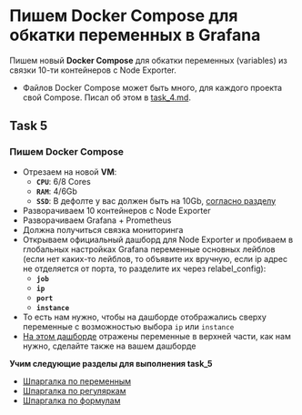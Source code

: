 # Пишем Docker Compose для обкатки переменных в Grafana

Пишем новый **Docker Compose** для обкатки переменных (variables) из связки 10-ти контейнеров c Node Exporter.
- Файлов Docker Compose может быть много, для каждого проекта свой Compose. Писал об этом в [task_4.md](https://github.com/lamjob1993/docker-monitoring/blob/main/docker/task_4.md).

## Task 5

### Пишем **Docker Compose**
- Отрезаем на новой **VM**:
  - **`CPU`**: 6/8 Cores
  - **`RAM`**: 4/6Gb
  - **`SSD`**: В дефолте у вас должен быть на 10Gb, [согласно разделу](https://github.com/lamjob1993/linux-monitoring/tree/main/linux_install)
- Разворачиваем 10 контейнеров с Node Exporter
- Разворачиваем Grafana + Prometheus
- Должна получиться связка мониторинга
- Открываем официальный дашборд для Node Exporter и пробиваем в глобальных настройках Grafana переменные основных лейблов (если нет каких-то лейблов, то объявите их вручную, если ip адрес не отделяется от порта, то разделите их через relabel_config):
  - **`job`**
  - **`ip`**
  - **`port`**
  - **`instance`**
- То есть нам нужно, чтобы на дашборде отображались сверху переменные с возможностью выбора `ip` или `instance`
- [На этом дашборде](https://play.grafana.org/d/T512JVH7z/loki-nginx-service-mesh-json-version?orgId=1&from=now-6h&to=now&timezone=utc&var-datasource=ac4000ca-1959-45f5-aa45-2bd0898f7026&var-label_name=filename&var-label_value=%2Fvar%2Flog%2Fnginx%2Fjson_access.log&var-job=$__all&var-instance=$__all) отражены переменные в верхней части, как нам нужно, сделайте также на вашем дашборде


**Учим следующие разделы для выполнения task_5**
- [Шпаргалка по переменным](https://github.com/lamjob1993/docker-monitoring/blob/main/docker/%D0%A8%D0%BF%D0%B0%D1%80%D0%B3%D0%B0%D0%BB%D0%BA%D0%B0%20%D0%BF%D0%BE%20%D0%BF%D0%B5%D1%80%D0%B5%D0%BC%D0%B5%D0%BD%D0%BD%D1%8B%D0%BC%20Grafana.md)
- [Шпаргалка по регуляркам](https://github.com/lamjob1993/docker-monitoring/blob/main/docker/%D0%A8%D0%BF%D0%B0%D1%80%D0%B3%D0%B0%D0%BB%D0%BA%D0%B0%20%D0%BF%D0%BE%20%D1%80%D0%B5%D0%B3%D1%83%D0%BB%D1%8F%D1%80%D0%BA%D0%B0%D0%BC%20Grafana.md)
- [Шпаргалка по формулам](https://github.com/lamjob1993/docker-monitoring/blob/main/docker/%D0%A8%D0%BF%D0%B0%D1%80%D0%B3%D0%B0%D0%BB%D0%BA%D0%B0%20%D0%BF%D0%BE%20%D1%84%D0%BE%D1%80%D0%BC%D1%83%D0%BB%D0%B0%D0%BC%20Grafana.md)

